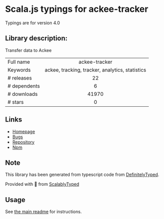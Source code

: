 
# Scala.js typings for ackee-tracker

Typings are for version 4.0

## Library description:
Transfer data to Ackee

|                    |                 |
| ------------------ | :-------------: |
| Full name          | ackee-tracker |
| Keywords           | ackee, tracking, tracker, analytics, statistics |
| # releases         | 22 |
| # dependents       | 6 |
| # downloads        | 41970 |
| # stars            | 0 |

## Links
- [Homepage](https://github.com/electerious/ackee-tracker)
- [Bugs](https://github.com/electerious/ackee-tracker/issues)
- [Repository](https://github.com/electerious/ackee-tracker)
- [Npm](https://www.npmjs.com/package/ackee-tracker)
    


## Note
This library has been generated from typescript code from [DefinitelyTyped](https://definitelytyped.org).

Provided with :purple_heart: from [ScalablyTyped](https://github.com/oyvindberg/ScalablyTyped)

## Usage
See [the main readme](../../readme.md) for instructions.


